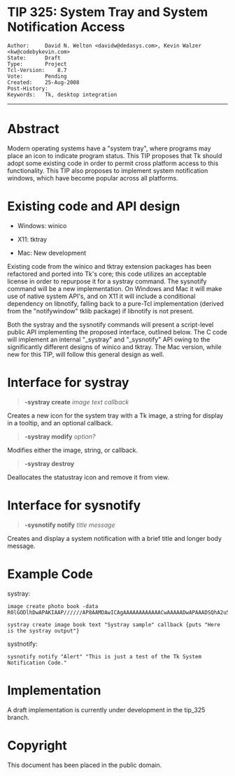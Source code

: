 # TIP 325: System Tray and System Notification Access
	Author:		David N. Welton <davidw@dedasys.com>, Kevin Walzer <kw@codebykevin.com>
	State:		Draft
	Type:		Project
	Tcl-Version:	8.7
	Vote:		Pending
	Created:	25-Aug-2008
	Post-History:	
	Keywords:	Tk, desktop integration
-----

# Abstract

Modern operating systems have a "system tray", where programs may place an
icon to indicate program status. This TIP proposes that Tk should adopt some
existing code in order to permit cross platform access to this functionality. 
This TIP also proposes to implement system notification windows, which have become 
popular across all platforms.

# Existing code and API design

 * Windows: winico

 * X11: tktray

 * Mac: New development

Existing code from the winico and tktray extension packages has been refactored and ported into Tk's core; this code utilizes an acceptable license in order to repurpose it for a systray command. The sysnotify command will be a new implementation. On Windows and Mac it will make use of native system API's, and on X11 it will include a conditional dependency on libnotify, falling back to a pure-Tcl implementation (derived from the "notifywindow" tklib package) if libnotify is not present. 

Both the systray and the sysnotify commands will present a script-level public API implementing the proposed interface, outlined below. The C code will implement an internal "_systray" and "_sysnotify" API owing to the significantly different designs of winico and tktray. The Mac version, while new for this TIP, will follow this general design as well.

# Interface for systray

 > **-systray create** _image_ _text_ _callback_

Creates a new icon for the system tray with a Tk image, a string for display in a tooltip, and an optional callback. 

> **-systray modify** _option?_ 

Modifies either the image, string, or callback.

> **-systray destroy** 

Deallocates the statustray icon and remove it from view.

# Interface for sysnotify

> **-sysnotify notify** _title_ _message_ 

Creates and display a system notification with a brief title and longer body message.

# Example Code

systray:

	image create photo book -data R0lGODlhDwAPAKIAAP//////AP8AAMDAwICAgAAAAAAAAAAAACwAAAAADwAPAAADSQhA2u5ksPeKABKSCaya29d4WKgERFF0l1IMQCAKatvBJ0OTdzzXI1xMB3TBZAvATtB6NSLKleXi3OBoLqrVgc0yv+DVSEUuFxIAOw==

    systray create image book text "Systray sample" callback {puts "Here is the systray output"}

systnotify:

	sysnotify notify "Alert" "This is just a test of the Tk System Notification Code."

# Implementation 

A draft implementation is currently under development in the tip_325 branch.

# Copyright

This document has been placed in the public domain.
